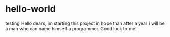 # hello-world
testing
Hello dears, im starting this project in hope than after a year i will be a man who can name himself a programmer. Good luck to me!
